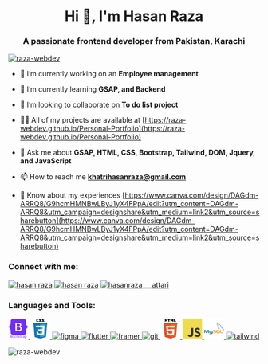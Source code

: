 <h1 align="center">Hi 👋, I'm Hasan Raza</h1>
<h3 align="center">A passionate frontend developer from Pakistan, Karachi</h3>

<p align="left"> <a href="https://github.com/ryo-ma/github-profile-trophy"><img src="https://github-profile-trophy.vercel.app/?username=raza-webdev" alt="raza-webdev" /></a> </p>

- 🔭 I’m currently working on an **Employee management**

- 🌱 I’m currently learning **GSAP, and Backend**

- 👯 I’m looking to collaborate on **To do list project**

- 👨‍💻 All of my projects are available at [https://raza-webdev.github.io/Personal-Portfolio](https://raza-webdev.github.io/Personal-Portfolio)

- 💬 Ask me about **GSAP, HTML, CSS, Bootstrap, Tailwind, DOM, Jquery, and JavaScript**

- 📫 How to reach me **khatrihasanraza@gmail.com**

- 📄 Know about my experiences [https://www.canva.com/design/DAGdm-ARRQ8/G9hcmHMNBwLByJ1yX4FPpA/edit?utm_content=DAGdm-ARRQ8&utm_campaign=designshare&utm_medium=link2&utm_source=sharebutton](https://www.canva.com/design/DAGdm-ARRQ8/G9hcmHMNBwLByJ1yX4FPpA/edit?utm_content=DAGdm-ARRQ8&utm_campaign=designshare&utm_medium=link2&utm_source=sharebutton)

<h3 align="left">Connect with me:</h3>
<p align="left">
<a href="https://linkedin.com/in/hasan raza" target="blank"><img align="center" src="https://raw.githubusercontent.com/rahuldkjain/github-profile-readme-generator/master/src/images/icons/Social/linked-in-alt.svg" alt="hasan raza" height="30" width="40" /></a>
<a href="https://fb.com/hasan raza" target="blank"><img align="center" src="https://raw.githubusercontent.com/rahuldkjain/github-profile-readme-generator/master/src/images/icons/Social/facebook.svg" alt="hasan raza" height="30" width="40" /></a>
<a href="https://instagram.com/hasanraza___attari" target="blank"><img align="center" src="https://raw.githubusercontent.com/rahuldkjain/github-profile-readme-generator/master/src/images/icons/Social/instagram.svg" alt="hasanraza___attari" height="30" width="40" /></a>
</p>

<h3 align="left">Languages and Tools:</h3>
<p align="left"> <a href="https://getbootstrap.com" target="_blank" rel="noreferrer"> <img src="https://raw.githubusercontent.com/devicons/devicon/master/icons/bootstrap/bootstrap-plain-wordmark.svg" alt="bootstrap" width="40" height="40"/> </a> <a href="https://www.w3schools.com/css/" target="_blank" rel="noreferrer"> <img src="https://raw.githubusercontent.com/devicons/devicon/master/icons/css3/css3-original-wordmark.svg" alt="css3" width="40" height="40"/> </a> <a href="https://www.figma.com/" target="_blank" rel="noreferrer"> <img src="https://www.vectorlogo.zone/logos/figma/figma-icon.svg" alt="figma" width="40" height="40"/> </a> <a href="https://flutter.dev" target="_blank" rel="noreferrer"> <img src="https://www.vectorlogo.zone/logos/flutterio/flutterio-icon.svg" alt="flutter" width="40" height="40"/> </a> <a href="https://www.framer.com/" target="_blank" rel="noreferrer"> <img src="https://www.vectorlogo.zone/logos/framer/framer-icon.svg" alt="framer" width="40" height="40"/> </a> <a href="https://git-scm.com/" target="_blank" rel="noreferrer"> <img src="https://www.vectorlogo.zone/logos/git-scm/git-scm-icon.svg" alt="git" width="40" height="40"/> </a> <a href="https://www.w3.org/html/" target="_blank" rel="noreferrer"> <img src="https://raw.githubusercontent.com/devicons/devicon/master/icons/html5/html5-original-wordmark.svg" alt="html5" width="40" height="40"/> </a> <a href="https://developer.mozilla.org/en-US/docs/Web/JavaScript" target="_blank" rel="noreferrer"> <img src="https://raw.githubusercontent.com/devicons/devicon/master/icons/javascript/javascript-original.svg" alt="javascript" width="40" height="40"/> </a> <a href="https://www.mysql.com/" target="_blank" rel="noreferrer"> <img src="https://raw.githubusercontent.com/devicons/devicon/master/icons/mysql/mysql-original-wordmark.svg" alt="mysql" width="40" height="40"/> </a> <a href="https://tailwindcss.com/" target="_blank" rel="noreferrer"> <img src="https://www.vectorlogo.zone/logos/tailwindcss/tailwindcss-icon.svg" alt="tailwind" width="40" height="40"/> </a> </p>

<p><img align="center" src="https://github-readme-stats.vercel.app/api/top-langs?username=raza-webdev&show_icons=true&locale=en&layout=compact" alt="raza-webdev" /></p>
